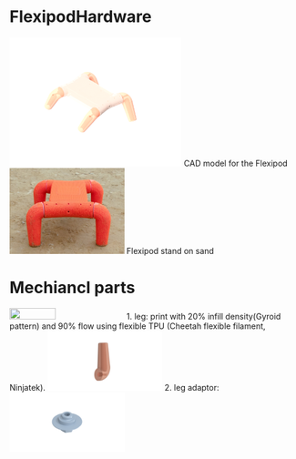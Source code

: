 # FlexipodHardware
<img src="https://github.com/boxiXia/FlexipodHardware/blob/master/images/flexipod_assembly.png" width="60%" height="60%">
CAD model for the Flexipod
<img src="https://github.com/boxiXia/FlexipodHardware/blob/master/images/flexipod.jpg" width="40%" height="40%">
Flexipod stand on sand

# Mechiancl parts
<img src="https://github.com/boxiXia/FlexipodHardware/blob/master/images/flexipod_printed_parts_DSC1694.png" width="40%" height="40%">
1. leg: print with 20% infill density(Gyroid pattern) and 90% flow using flexible TPU (Cheetah flexible filament, Ninjatek).
<img src="https://github.com/boxiXia/FlexipodHardware/blob/master/images/leg.png" width="40%" height="40%">
2. leg adaptor: 
<img src="https://github.com/boxiXia/FlexipodHardware/blob/master/images/leg_coupler.png" width="40%" height="40%">
